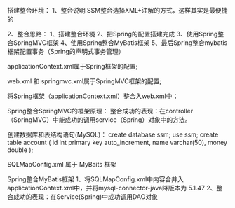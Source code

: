 搭建整合环境：
1、整合说明
   SSM整合选择XML+注解的方式，这样其实是最便捷的
   
2、整合思路：
   1、搭建整合环境
   2、把Spring的配置搭建完成
   3、使用Spring整合SpringMVC框架
   4、使用Spring整合MyBatis框架
   5、最后Spring整合mybatis框架配置事务（Spring的声明式事务管理）
   
applicationContext.xml属于Spring框架的配置;

web.xml 和 springmvc.xml属于SpringMVC框架的配置;

将Spring框架（applicationContext.xml）整合入web.xml中；

Spring整合SpringMVC的框架原理：
整合成功的表现：在controller（SpringMVC）中能成功的调用service（Spring）对象中的方法。


创建数据库和表结构语句(MySQL)：
create database ssm;
use ssm;
create table account (
id int primary key auto_increment,
name varchar(50),
money double
);


SQLMapConfig.xml 属于 MyBaits 框架

Spring整合MyBatis框架
1、将SQLMapConfig.xml中内容合并入applicationContext.xml中，并将mysql-connector-java降版本为 5.1.47
2、整合成功的表现：在Service(Spring)中成功调用DAO对象
